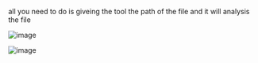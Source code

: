 all you need to do is giveing the tool the path of the file and it will analysis the file 

![image](https://github.com/mohabye/WebGuardian-Analytix/assets/76062472/cfc755c8-692e-4ffa-a6cc-a39e270a9eb9)


![image](https://github.com/mohabye/WebGuardian-Analytix/assets/76062472/bc78ad3e-457e-4659-a664-bc0fd0b48288)

